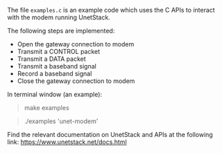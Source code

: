The file `examples.c` is an example code which uses the C APIs to interact with the modem running UnetStack.

The following steps are implemented:

- Open the gateway connection to modem
- Transmit a CONTROL packet
- Transmit a DATA packet
- Transmit a baseband signal
- Record a baseband signal
- Close the gateway connection to modem

In terminal window (an example):

> make examples

> ./examples 'unet-modem'

Find the relevant documentation on UnetStack and APIs at the following link: https://www.unetstack.net/docs.html


